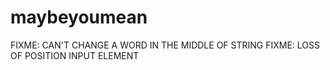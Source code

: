 # maybeyoumean
 FIXME: CAN'T CHANGE A WORD IN THE MIDDLE OF STRING
 FIXME: LOSS OF POSITION INPUT ELEMENT

